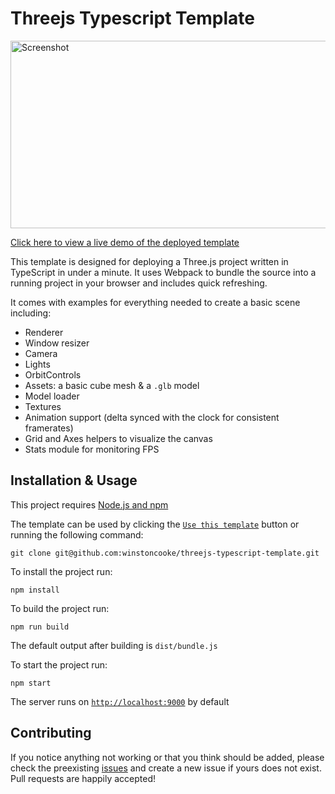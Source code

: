 # Threejs Typescript Template

[<img src="https://raw.githubusercontent.com/winstoncooke/threejs-typescript-template/github-pages/images/projectScreenshot.png" alt="Screenshot" width="533" height="300">](https://winstoncooke.github.io/threejs-typescript-template/)

[Click here to view a live demo of the deployed template](https://winstonrc.github.io/threejs-typescript-template/)

This template is designed for deploying a Three.js project written in TypeScript in under a minute. It uses Webpack to bundle the source into a running project in your browser and includes quick refreshing.

It comes with examples for everything needed to create a basic scene including:

- Renderer
- Window resizer
- Camera
- Lights
- OrbitControls
- Assets: a basic cube mesh & a `.glb` model
- Model loader
- Textures
- Animation support (delta synced with the clock for consistent framerates)
- Grid and Axes helpers to visualize the canvas
- Stats module for monitoring FPS

## Installation & Usage

This project requires [Node.js and npm](https://docs.npmjs.com/downloading-and-installing-node-js-and-npm)

The template can be used by clicking the [`Use this template`](https://github.com/winstoncooke/threejs-typescript-template/generate) button or running the following command:
```
git clone git@github.com:winstoncooke/threejs-typescript-template.git
```

To install the project run:
```
npm install
```

To build the project run:
```
npm run build
```
The default output after building is `dist/bundle.js`

To start the project run:
```
npm start
```
The server runs on [`http://localhost:9000`](http://localhost:9000) by default

## Contributing

If you notice anything not working or that you think should be added, please check the preexisting [issues](https://github.com/winstoncooke/threejs-typescript-template/issues) and create a new issue if yours does not exist. Pull requests are happily accepted!
